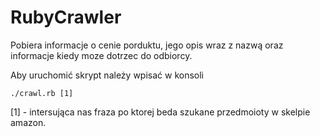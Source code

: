 # RubyCrawler

Pobiera informacje o cenie porduktu, jego opis wraz z nazwą oraz informacje kiedy moze dotrzec do odbiorcy.

Aby uruchomić skrypt należy wpisać w konsoli
```
./crawl.rb [1]
```
[1] - intersująca nas fraza po ktorej beda szukane przedmoioty w skelpie amazon.
